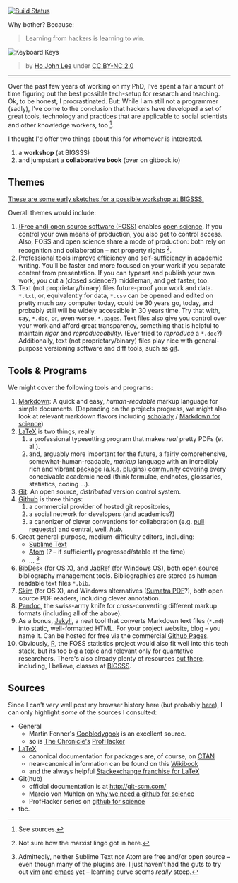 [![Build Status](https://www.gitbook.io/button/status/book/maxheld/heart-txt)](https://www.gitbook.io/book/maxheld/heart-txt/activity)

Why bother? Because:

> Learning from hackers is learning to win.

![Keyboard Keys](http://dl.dropboxusercontent.com/u/5341489/images/keyboard-keys-2.jpg)
> by [Ho John Lee](https://www.flickr.com/photos/hjl/8205547070/in/photolist-dv6zgu-nffY2e) under [CC BY-NC 2.0](https://creativecommons.org/licenses/by-nc/2.0/)

---

Over the past few years of working on my PhD, I've spent a fair amount of time figuring out the best possible tech-setup for research and teaching.
Ok, to be honest, I procrastinated.
But: While I am still not a programmer (sadly), I've come to the conclusion that hackers have developed a set of great tools, technology and practices that are applicable to social scientists and other knowledge workers, too [^3].

I thought I'd offer two things about this for whomever is interested.
1. a **workshop** (at BIGSSS)
2. and jumpstart a **collaborative book** (over on gitbook.io)


## Themes

<div markdown="0"><a href="http://www.bigsss-bremen.de" class="btn btn-warning">These are some early sketches for a possible workshop at BIGSSS.</a></div>

Overall themes would include:

1. [(Free and) open source software (FOSS)](http://en.wikipedia.org/wiki/Free_and_open-source_software) enables [open science](http://en.wikipedia.org/wiki/Open_science).
If you control your own means of production, you also get to control access.
Also, FOSS and open science share a mode of production: both rely on recognition and collaboration – not property rights [^1].
2. Professional tools improve efficiency and self-sufficiency in academic writing.
You'll be faster and more focused on your work if you separate content from presentation.
If you can typeset and publish your own work, you cut a (closed science?) middleman, and get faster, too.
3. Text (not proprietary/binary) files future-proof your work and data.
`*.txt`, or, equivalently for data, `*.csv` can be opened and edited on pretty much *any* computer today, could be 30 years go, today, and probably still will be widely accessible in 30 years time.
Try that with, say, `*.doc`, or, even worse, `*.pages`.
Text files also give you control over your work and afford great transparency, something that is helpful to maintain *rigor* and *reproduceability*.
(Ever tried to *reproduce* a `*.doc`?)
Additionally, text (not proprietary/binary) files play nice with general-purpose versioning software and diff tools, such as [git](http://git-scm.com/).

[^1]: Not sure how the marxist lingo got in here.

## Tools & Programs

We might cover the following tools and programs:

1. [Markdown](http://daringfireball.net/projects/markdown/): A quick and easy, *human-readable* markup language for simple documents.
(Depending on the projects progress, we might also look at relevant markdown flavors including [scholarly](http://blog.martinfenner.org/2013/06/17/what-is-scholarly-markdown/) / [Markdown for science](https://github.com/karthik/markdown_science))
2. [LaTeX](http://www.latex-project.org/) is two things, really.
    1. a professional typesetting program that makes *real* pretty PDFs (et al.).
    2. and, arguably more important for the future, a fairly comprehensive, somewhat-human-readable, *markup* language with an incredibly rich and vibrant [package (a.k.a. plugins) community](http://www.ctan.org/) covering every conceivable academic need (think formulae, endnotes, glossaries, statistics, coding …).
3. [Git](http://git-scm.com/): An open source, *distributed* version control system.
4. [Github](https://github.com/) is three things:
    1. a commercial provider of hosted git repositories,
    2. a social network for developers (and academics?)
    3. a canonizer of clever conventions for collaboration (e.g. [pull requests](https://help.github.com/articles/using-pull-requests)) and central, well, *hub*.
4. Great general-purpose, medium-difficulty editors, including:
    - [Sublime Text](http://www.sublimetext.com/)
    - [Atom](https://atom.io/) (? – if sufficiently progressed/stable at the time)
    - … [^2]
5. [BibDesk](http://bibdesk.sourceforge.net/) (for OS X), and [JabRef](http://jabref.sourceforge.net/) (for Windows OS), both open source bibliography management tools.
Bibliographies are stored as human-readable text files `*.bib`.
6. [Skim](http://skim-app.sourceforge.net/) (for OS X), and Windows alternatives ([Sumatra PDF](http://blog.kowalczyk.info/software/sumatrapdf/free-pdf-reader.html)?), both open source PDF readers, including clever annotation.
7. [Pandoc](http://johnmacfarlane.net/pandoc/), the swiss-army knife for cross-converting different markup formats (including all of the above).
8. As a bonus, [Jekyll](http://jekyllrb.com/), a neat tool that converts Markdown text files (`*.md`) into static, well-formatted HTML.
For your project website, blog – you name it.
Can be hosted for free via the commercial [Github Pages](https://pages.github.com/).
9. Obviously, [R](http://www.r-project.org/), the FOSS statistics project would also fit well into this tech stack, but its too big a topic and relevant only for quantative researchers.
There's also already plenty of resources [out there](https://www.coursera.org/course/rprog), including, I believe, classes at [BIGSSS](http://www.bigsss-bremen.de).

[^2]: Admittedly, neither Sublime Text nor Atom are free and/or open source – even though many of the plugins are. I just haven't had the guts to try out [vim](http://www.vim.org/) and [emacs](http://www.gnu.org/software/emacs/) yet – learning curve seems *really* steep.

[^3]: See sources.


## Sources

Since I can't very well post my browser history here (but probably [here](http://www.nsa.gov/)), I can only highlight *some* of the sources I consulted:

- General
  + Martin Fenner's [Goobledygook](http://blog.martinfenner.org/) is an excellent source.
  + so is [The Chronicle's](http://www.chronicle.com/) [ProfHacker](http://chronicle.com/blogs/profhacker/)
- [LaTeX](http://www.latex-project.org/)
  + canonical documentation for packages are, of course, on [CTAN](http://www.ctan.org/)
  + near-canonical information can be found on this [Wikibook](http://en.wikibooks.org/wiki/LaTeX)
  + and the always helpful [Stackexchange franchise for LaTeX](http://tex.stackexchange.com/)
- Git(hub)
  + official documentation is at http://git-scm.com/
  + Marcio von Muhlen on [why we need a github for science](http://marciovm.com/i-want-a-github-of-science/)
  + ProfHacker series on [github for science](http://chronicle.com/blogs/profhacker/resources-for-learning-git-and-github/48285)
- tbc.

